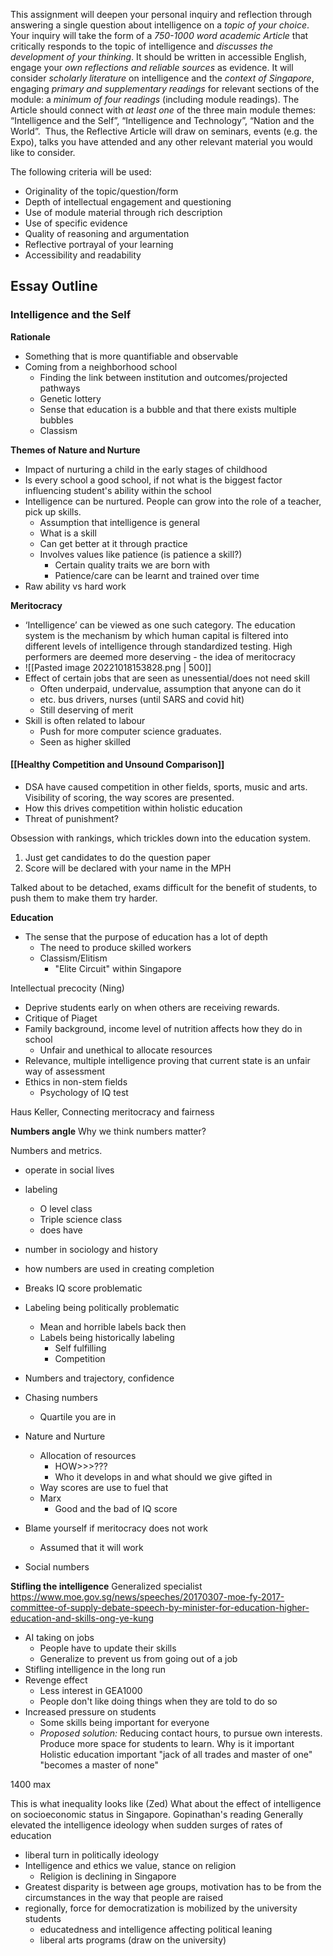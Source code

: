 
This assignment will deepen your personal inquiry and reflection through answering a single question about intelligence on a *topic of your choice*. Your inquiry will take the form of a *750-1000 word academic Article* that critically responds to the topic of intelligence and *discusses the development of your thinking*. It should be written in accessible English, engage your *own reflections and reliable sources* as evidence. It will consider *scholarly literature* on intelligence and the *context of Singapore*, engaging *primary and supplementary readings* for relevant sections of the module: a *minimum of four readings* (including module readings). The Article should connect with *at least one* of the three main module themes:  “Intelligence and the Self”, “Intelligence and Technology”, “Nation and the World”.  Thus, the Reflective Article will draw on seminars, events (e.g. the Expo), talks you have attended and any other relevant material you would like to consider.


The following criteria will be used:
-   Originality of the topic/question/form
-   Depth of intellectual engagement and questioning
-   Use of module material through rich description
-   Use of specific evidence
-   Quality of reasoning and argumentation
-   Reflective portrayal of your learning
-   Accessibility and readability


## Essay Outline

### Intelligence and the Self
**Rationale**
- Something that is more quantifiable and observable
- Coming from a neighborhood school
	- Finding the link between institution and outcomes/projected pathways
	- Genetic lottery
	- Sense that education is a bubble and that there exists multiple bubbles
	- Classism

**Themes of Nature and Nurture**
- Impact of nurturing a child in the early stages of childhood 
- Is every school a good school, if not what is the biggest factor influencing student's ability within the school
- Intelligence can be nurtured. People can grow into the role of a teacher, pick up skills.
	- Assumption that intelligence is general
	- What is a skill
	- Can get better at it through practice
	- Involves values like patience (is patience a skill?)
		- Certain quality traits we are born with
		- Patience/care can be learnt and trained over time
- Raw ability vs hard work

**Meritocracy**
- ‘Intelligence’ can be viewed as one such category. The education system is the mechanism by which human capital is filtered into different levels of intelligence through standardized testing. High performers are deemed more deserving - the idea of meritocracy
- ![[Pasted image 20221018153828.png | 500]]
- Effect of certain jobs that are seen as unessential/does not need skill
	- Often underpaid, undervalue, assumption that anyone can do it
	- etc. bus drivers, nurses (until SARS and covid hit)
	- Still deserving of merit
- Skill is often related to labour
	- Push for more computer science graduates. 
	- Seen as higher skilled

####  [[Healthy Competition and Unsound Comparison]]
- DSA have caused competition in other fields, sports, music and arts.
Visibility of scoring, the way scores are presented. 
- How this drives competition within holistic education
- Threat of punishment?

Obsession with rankings, which trickles down into the education system. 
1) Just get candidates to do the question paper
2) Score will be declared with your name in the MPH

Talked about to be detached, exams difficult for the benefit of students, to push them to make them try harder.

**Education**
- The sense that the purpose of education has a lot of depth
	- The need to produce skilled workers
	- Classism/Elitism
		- "Elite Circuit" within Singapore



Intellectual precocity (Ning)
- Deprive students early on when others are receiving rewards.
- Critique of Piaget
- Family background, income level of nutrition affects how they do in school
	- Unfair and unethical to allocate resources
- Relevance, multiple intelligence proving that current state is an unfair way of assessment
- Ethics in non-stem fields
	- Psychology of IQ test

Haus Keller, Connecting meritocracy and fairness

**Numbers angle**
Why we think numbers matter?

Numbers and metrics.
- operate in social lives
- labeling
	- O level class
	- Triple science class
	- does have
- number in sociology and history
- how numbers are used in creating completion
- Breaks IQ score problematic
- Labeling being politically problematic
	- Mean and horrible labels back then 
	- Labels being historically labeling
		- Self fulfilling 
		- Competition
- Numbers and trajectory, confidence
- Chasing numbers
	- Quartile you are in 

- Nature and Nurture
	- Allocation of resources
		- HOW>>>???
		- Who it develops in and what should we give gifted in
	- Way scores are use to fuel that 
	- Marx 
		- Good and the bad of IQ score


- Blame yourself if meritocracy does not work
	- Assumed that it will work

- Social numbers

**Stifling the intelligence** 
Generalized specialist 
https://www.moe.gov.sg/news/speeches/20170307-moe-fy-2017-committee-of-supply-debate-speech-by-minister-for-education-higher-education-and-skills-ong-ye-kung

- AI taking on jobs
	- People have to update their skills
	- Generalize to prevent us from going out of a job
- Stifling intelligence in the long run
- Revenge effect
	- Less interest in GEA1000 
	- People don't like doing things when they are told to do so
- Increased pressure on students
	- Some skills being important for everyone
	- *Proposed solution:* Reducing contact hours, to pursue own interests. Produce more space for students to learn.
Why is it important
Holistic education important
"jack of all trades and master of one"
"becomes a master of none"

1400 max

This is what inequality looks like (Zed)
What about the effect of intelligence on socioeconomic status in Singapore.
Gopinathan's reading
Generally elevated the intelligence
ideology when sudden surges of rates of education
- liberal turn in politically ideology
- Intelligence and ethics we value, stance on religion
	- Religion is declining in Singapore
- Greatest disparity is between age groups, motivation has to be from the circumstances in the way that people are raised
- regionally, force for democratization is mobilized by the university students
	- educatedness and intelligence affecting political leaning
	- liberal arts programs (draw on the university)

